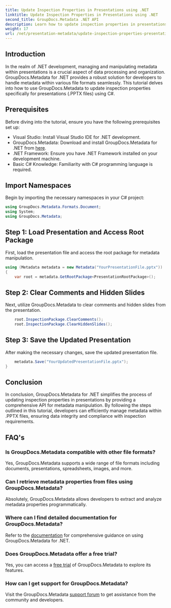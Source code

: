 ```yaml
---
title: Update Inspection Properties in Presentations using .NET
linktitle: Update Inspection Properties in Presentations using .NET
second_title: GroupDocs.Metadata .NET API
description: Learn how to update inspection properties in presentations using .NET with GroupDocs.Metadata. Easy, efficient metadata manipulation for .PPTX files.
weight: 17
url: /net/presentation-metadata/update-inspection-properties-presentations/
---
```

## Introduction
In the realm of .NET development, managing and manipulating metadata within presentations is a crucial aspect of data processing and organization. GroupDocs.Metadata for .NET provides a robust solution for developers to handle metadata within various file formats seamlessly. This tutorial delves into how to use GroupDocs.Metadata to update inspection properties specifically for presentations (.PPTX files) using C#.
## Prerequisites
Before diving into the tutorial, ensure you have the following prerequisites set up:
- Visual Studio: Install Visual Studio IDE for .NET development.
- GroupDocs.Metadata: Download and install GroupDocs.Metadata for .NET from [here](https://releases.groupdocs.com/metadata/net/).
- .NET Framework: Ensure you have .NET Framework installed on your development machine.
- Basic C# Knowledge: Familiarity with C# programming language is required.

## Import Namespaces
Begin by importing the necessary namespaces in your C# project:
```csharp
using GroupDocs.Metadata.Formats.Document;
using System;
using GroupDocs.Metadata;
```
## Step 1: Load Presentation and Access Root Package
First, load the presentation file and access the root package for metadata manipulation.

```csharp
using (Metadata metadata = new Metadata("YourPresentationFile.pptx"))
{
    var root = metadata.GetRootPackage<PresentationRootPackage>();
```
## Step 2: Clear Comments and Hidden Slides
Next, utilize GroupDocs.Metadata to clear comments and hidden slides from the presentation.

```csharp
    root.InspectionPackage.ClearComments();
    root.InspectionPackage.ClearHiddenSlides();
```
## Step 3: Save the Updated Presentation
After making the necessary changes, save the updated presentation file.

```csharp
    metadata.Save("YourUpdatedPresentationFile.pptx");
}
```

## Conclusion
In conclusion, GroupDocs.Metadata for .NET simplifies the process of updating inspection properties in presentations by providing a comprehensive API for metadata manipulation. By following the steps outlined in this tutorial, developers can efficiently manage metadata within .PPTX files, ensuring data integrity and compliance with inspection requirements.

## FAQ's
### Is GroupDocs.Metadata compatible with other file formats?
Yes, GroupDocs.Metadata supports a wide range of file formats including documents, presentations, spreadsheets, images, and more.
### Can I retrieve metadata properties from files using GroupDocs.Metadata?
Absolutely, GroupDocs.Metadata allows developers to extract and analyze metadata properties programmatically.
### Where can I find detailed documentation for GroupDocs.Metadata?
Refer to the [documentation](https://tutorials.groupdocs.com/metadata/net/) for comprehensive guidance on using GroupDocs.Metadata for .NET.
### Does GroupDocs.Metadata offer a free trial?
Yes, you can access a [free trial](https://releases.groupdocs.com/) of GroupDocs.Metadata to explore its features.
### How can I get support for GroupDocs.Metadata?
Visit the GroupDocs.Metadata [support forum](https://forum.groupdocs.com/c/metadata/14) to get assistance from the community and developers.
